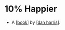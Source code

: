 # 10% Happier

- A [[book]] by [[dan harris]].


[//begin]: # "Autogenerated link references for markdown compatibility"
[book]: book "Book"
[dan harris]: dan-harris "Dan Harris"
[//end]: # "Autogenerated link references"